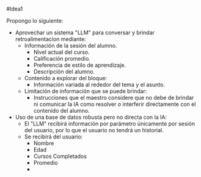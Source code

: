 #Idea1

Propongo lo siguiente:

- Aprovechar un sistema "LLM" para conversar y brindar retroalimentacion mediante:
	- Información de la sesión del alumno.
		- Nivel actual del curso.
		- Calificación promedio.
		- Preferencia de estilo de aprendizaje.
		- Descripción del alumno.
	- Contenido a explorar del bloque:
		- Información variada al rededor del tema y el asunto.
	- Limitación de información que se puede brindar:
		- Instrucciones que el maestro considere que no debe de brindar ni comunicar la IA como resolver o interferir directamente con el contenido del alumno.
- Uso de una base de datos robusta pero no directa con la IA:
	- El "LLM" recibirá información por parámetro únicamente por sesión del usuario, por lo que el usuario no tendrá un historial.
	- Se recibirá del usuario:
		- Nombre
		- Edad
		- Cursos Completados
		- Promedio
		- 